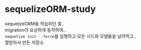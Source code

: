 # sequelizeORM-study

sequelizeORM을 학습하던 중..  
migration이 요상하게 동작하여..  
`sequelize init --force`를 실행하고 모든 시드와 모델들을 날려먹고..  
열받아서 만든 저장소
